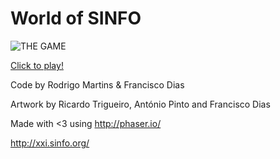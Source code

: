 World of SINFO
===

![THE GAME](http://franciscodias.net/images/wos.png)

[Click to play!](http://xicombd.github.io/wos)



Code by Rodrigo Martins & Francisco Dias

Artwork by Ricardo Trigueiro, António Pinto and Francisco Dias

Made with <3 using http://phaser.io/

http://xxi.sinfo.org/
